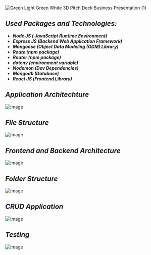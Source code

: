 ![Green Light Green White 3D Pitch Deck Business Presentation (1)](https://user-images.githubusercontent.com/91872149/203768734-bc40a9ad-e9df-4684-be68-643789b8305a.png)

## _Used Packages and Technologies:_
- **_Node JS ( JavaScript Runtime Environment)_**       
- **_Express JS (Backend Web Application Framework)_**
- **_Mongoose (Object Data Modeling (ODM) Library)_**
- **_Route (npm package)_**
- **_Router (npm package)_**
- **_dotenv (environment variable)_**
- **_Nodemon (Dev Dependencies)_**
- **_Mongodb (Database)_**
- **_React JS (Frontend Library)_**

## _Application Architechture_
![image](https://user-images.githubusercontent.com/91872149/203732900-cd8124b1-76da-4302-afc2-f40a9b645d2b.png)



## _File Structure_
![image](https://user-images.githubusercontent.com/91872149/203712565-08840fdd-66ae-4b71-a364-e6c4e0be6838.png)

## _Frontend and Backend Architecture_
![image](https://user-images.githubusercontent.com/91872149/203764787-00fe7a24-61e7-4896-9fbe-e29c3c5dcd71.png)

## _Folder Structure_
![image](https://user-images.githubusercontent.com/91872149/203973193-05a8a3d4-ff07-4e8a-9f5c-b907a3bff4b1.png)

## _CRUD Application_
![image](https://user-images.githubusercontent.com/91872149/203971747-29b16761-dcba-445f-910b-007f1cda4392.png)


## _Testing_
![image](https://user-images.githubusercontent.com/91872149/203974760-4172e52e-7b03-4a78-949f-a89a37ccb48d.png)
